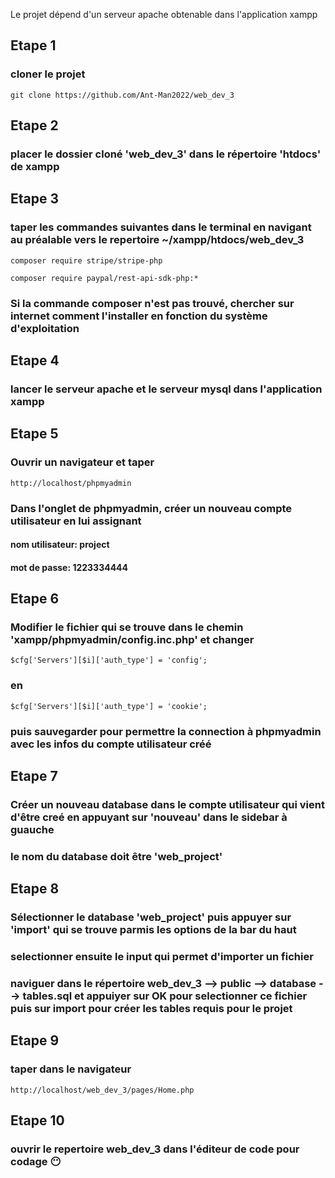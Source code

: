 Le projet dépend d'un serveur apache obtenable dans l'application xampp
## Etape 1
### cloner le projet
    git clone https://github.com/Ant-Man2022/web_dev_3
## Etape 2
### placer le dossier cloné 'web_dev_3' dans le répertoire 'htdocs' de xampp
## Etape 3
### taper les commandes suivantes dans le terminal en navigant au préalable vers le repertoire ~/xampp/htdocs/web_dev_3
    composer require stripe/stripe-php
    
    composer require paypal/rest-api-sdk-php:*

### Si la commande composer n'est pas trouvé, chercher sur internet comment l'installer en fonction du système d'exploitation
## Etape 4
### lancer le serveur apache et le serveur mysql dans l'application xampp
## Etape 5
### Ouvrir un navigateur et taper 
    http://localhost/phpmyadmin
### Dans l'onglet de phpmyadmin, créer un nouveau compte utilisateur en lui assignant
#### nom utilisateur: project
#### mot de passe: 1223334444

## Etape 6
### Modifier le fichier qui se trouve dans le chemin 'xampp/phpmyadmin/config.inc.php' et changer
    $cfg['Servers'][$i]['auth_type'] = 'config';
### en
    $cfg['Servers'][$i]['auth_type'] = 'cookie';
### puis sauvegarder pour permettre la connection à phpmyadmin avec les infos du compte utilisateur créé

## Etape 7
### Créer un nouveau database dans le compte utilisateur qui vient d'être creé en appuyant sur 'nouveau' dans le sidebar à guauche
### le nom du database doit être 'web_project'

## Etape 8
### Sélectionner le database 'web_project' puis appuyer sur 'import' qui se trouve parmis les options de la bar du haut
### selectionner ensuite le input qui permet d'importer un fichier
### naviguer dans le répertoire web_dev_3 --> public --> database --> tables.sql et appuiyer sur OK pour selectionner ce fichier puis sur import pour créer les tables requis pour le projet

## Etape 9
### taper dans le navigateur
    http://localhost/web_dev_3/pages/Home.php

## Etape 10
### ouvrir le repertoire web_dev_3 dans l'éditeur de code pour codage 😶️
